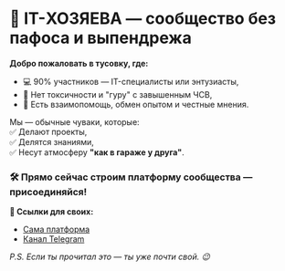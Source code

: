 # 🚀 IT-ХОЗЯЕВА — сообщество без пафоса и выпендрежа

**Добро пожаловать в тусовку, где:**  
- 💻 90% участников — IT-специалисты или энтузиасты,  
- 🚫 Нет токсичности и "гуру" с завышенным ЧСВ,  
- 🤝 Есть взаимопомощь, обмен опытом и честные мнения.  

Мы — обычные чуваки, которые:  
✅ Делают проекты,  
✅ Делятся знаниями,  
✅ Несут атмосферу **"как в гараже у друга"**.  

### 🛠 Прямо сейчас строим платформу сообщества — присоединяйся!  

**🔗 Ссылки для своих:**  
- [Сама платформа](https://ithozyaeva.ru)  
- [Канал Telegram](https://t.me/jsforbeginners)  

*P.S. Если ты прочитал это — ты уже почти свой. 😉*  
